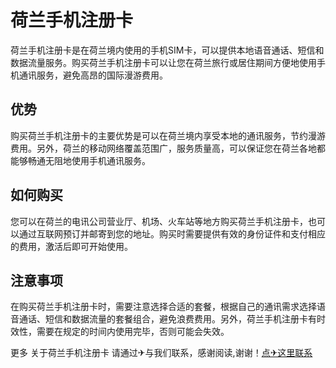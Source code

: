 # 荷兰手机注册卡

荷兰手机注册卡是在荷兰境内使用的手机SIM卡，可以提供本地语音通话、短信和数据流量服务。购买荷兰手机注册卡可以让您在荷兰旅行或居住期间方便地使用手机通讯服务，避免高昂的国际漫游费用。

## 优势

购买荷兰手机注册卡的主要优势是可以在荷兰境内享受本地的通讯服务，节约漫游费用。另外，荷兰的移动网络覆盖范围广，服务质量高，可以保证您在荷兰各地都能够畅通无阻地使用手机通讯服务。

## 如何购买

您可以在荷兰的电讯公司营业厅、机场、火车站等地方购买荷兰手机注册卡，也可以通过互联网预订并邮寄到您的地址。购买时需要提供有效的身份证件和支付相应的费用，激活后即可开始使用。

## 注意事项

在购买荷兰手机注册卡时，需要注意选择合适的套餐，根据自己的通讯需求选择语音通话、短信和数据流量的套餐组合，避免浪费费用。另外，荷兰手机注册卡有时效性，需要在规定的时间内使用完毕，否则可能会失效。

更多 关于荷兰手机注册卡 请通过✈与我们联系，感谢阅读,谢谢！[点✈这里联系](https://sms.k02.cc)